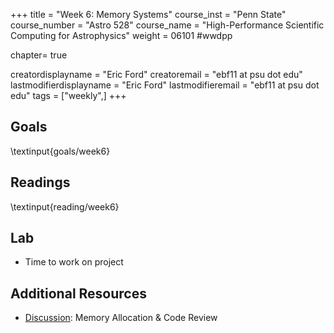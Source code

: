 +++
title = "Week 6: Memory Systems"
course_inst = "Penn State"
course_number = "Astro 528"
course_name = "High-Performance Scientific Computing for Astrophysics"
weight = 06101  #wwdpp

chapter= true

creatordisplayname = "Eric Ford"
creatoremail = "ebf11 at psu dot edu"
lastmodifierdisplayname = "Eric Ford"
lastmodifieremail = "ebf11 at psu dot edu"
tags = ["weekly",]
+++

## Goals
\textinput{goals/week6}

## Readings
\textinput{reading/week6}

## Lab
- Time to work on project

## Additional Resources
- [Discussion](https://psuastro528.github.io/Notes-Fall2025/week6/week6.html):  Memory Allocation & Code Review
